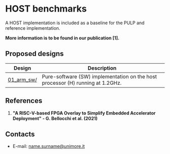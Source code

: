 HOST benchmarks
==================================
A HOST implementation is included as a baseline for the PULP and reference implementation.

**More information is to be found in our publication [1].**

## Proposed designs
Design | Description |
---------------|-----------------------|
[01_arm_sw/][]|Pure-software (SW) implementation on the  host processor  (H) running at  1.2GHz. |

## References
1) **"A RISC-V-based FPGA Overlay to Simplify Embedded Accelerator Deployment" - G. Bellocchi et al. (2021)**

## Contacts
* E-mail: <name.surname@unimore.it>

[.]:.
[01_arm_sw/]:01_arm_sw/
